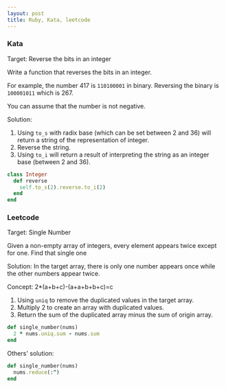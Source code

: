 ```yaml
---
layout: post
title: Ruby, Kata, leetcode
---
```


### Kata
Target: Reverse the bits in an integer

Write a function that reverses the bits in an integer.

For example, the number 417 is `110100001` in binary. Reversing the binary is `100001011` which is 267.

You can assume that the number is not negative.

Solution:

1. Using `to_s` with radix base (which can be set between 2 and 36) will return a string of the representation of integer.
2. Reverse the string.
3. Using `to_i` will return a result of interpreting the string as an integer base (between 2 and 36).

```ruby
class Integer
  def reverse
    self.to_s(2).reverse.to_i(2)
  end
end
```

### Leetcode
Target: Single Number

Given a non-empty array of integers, every element appears twice except for one. Find that single one

Solution:
In the target array, there is only one number appears once while the other numbers appear twice.

Concept:
2*(a+b+c)-(a+a+b+b+c)=c
1. Using `uniq` to remove the duplicated values in the target array.
2. Multiply 2 to create an array with duplicated values.
3. Return the sum of the duplicated array minus the sum of origin array.

```ruby
def single_number(nums)
  2 * nums.uniq.sum - nums.sum
end
```

Others' solution:

```ruby
def single_number(nums)
  nums.reduce(:^)
end
```